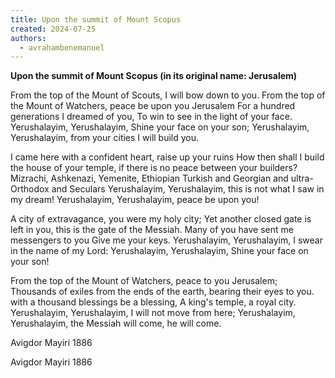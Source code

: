 ```yaml
---
title: Upon the summit of Mount Scopus
created: 2024-07-25
authors: 
  - avrahambenemanuel
---
```


**Upon the summit of Mount Scopus (in its original name: Jerusalem)**

From the top of the Mount of Scouts, I will bow down to you.
From the top of the Mount of Watchers, peace be upon you Jerusalem
For a hundred generations I dreamed of you,
To win to see in the light of your face.
Yerushalayim, Yerushalayim, Shine your face on your son;
Yerushalayim, Yerushalayim, from your cities I will build you.

I came here with a confident heart, raise up your ruins
How then shall I build the house of your temple, if there is no peace between your builders?
Mizrachi, Ashkenazi, Yemenite, Ethiopian
Turkish and Georgian and ultra-Orthodox and Seculars
Yerushalayim, Yerushalayim, this is not what I saw in my dream!
Yerushalayim, Yerushalayim, peace be upon you!

A city of extravagance, you were my holy city;
Yet another closed gate is left in you, this is the gate of the Messiah.
Many of you have sent me messengers to you
Give me your keys.
Yerushalayim, Yerushalayim, I swear in the name of my Lord:
Yerushalayim, Yerushalayim, Shine your face on your son!

From the top of the Mount of Watchers, peace to you Jerusalem;
Thousands of exiles from the ends of the earth, bearing their eyes to you.
with a thousand blessings be a blessing,
A king's temple, a royal city.
Yerushalayim, Yerushalayim, I will not move from here;
Yerushalayim, Yerushalayim, the Messiah will come, he will come.

Avigdor Mayiri 1886

 Avigdor Mayiri 1886